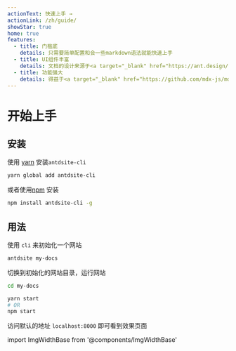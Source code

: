 ```yaml
---
actionText: 快速上手 →
actionLink: /zh/guide/
showStar: true
home: true
features:
  - title: 门槛底
    details: 只需要简单配置和会一些markdown语法就能快速上手
  - title: UI组件丰富
    details: 文档的设计来源于<a target="_blank" href="https://ant.design/docs/react/introduce-cn">Ant Design</a>网站，不仅界面美观，还能直接使用所有的Ant Design 组件。
  - title: 功能强大
    details: 得益于<a target="_blank" href="https://github.com/mdx-js/mdx">mdx</a>，我们可以在markdown里使用JSX。
---
```


# 开始上手

## 安装

使用 [yarn](https://yarnpkg.com) 安装`antdsite-cli`

```bash
yarn global add antdsite-cli
```

或者使用[npm](https://docs.npmjs.com/cli/install.html) 安装

```bash
npm install antdsite-cli -g
```

## 用法

使用 `cli` 来初始化一个网站

```bash
antdsite my-docs
```

切换到初始化的网站目录，运行网站

```bash
cd my-docs

yarn start
# OR
npm start
```

访问默认的地址 `localhost:8000` 即可看到效果页面

import ImgWidthBase from '@components/ImgWidthBase'

<p align="center">
<ImgWidthBase url="screenshot.png" width={700}/>
</p>
